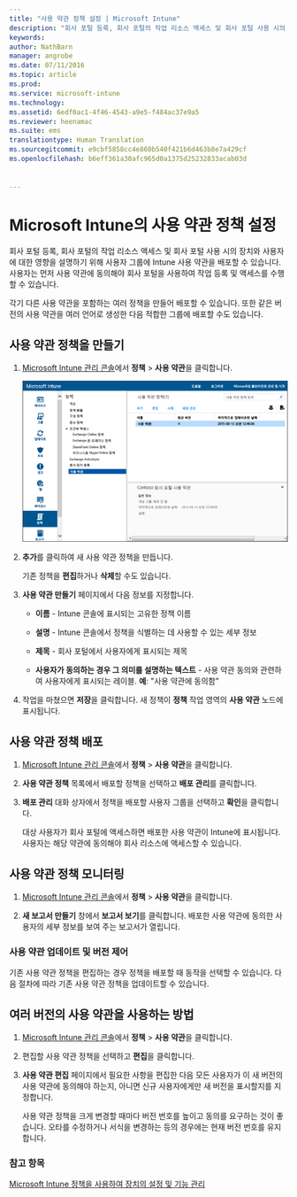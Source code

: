 ```yaml
---
title: "사용 약관 정책 설정 | Microsoft Intune"
description: "회사 포털 등록, 회사 포털의 작업 리소스 액세스 및 회사 포털 사용 시의 장치와 사용자에 대한 영향을 설명하기 위해 사용자 그룹에 Intune 사용 약관을 배포할 수 있습니다."
keywords: 
author: NathBarn
manager: angrobe
ms.date: 07/11/2016
ms.topic: article
ms.prod: 
ms.service: microsoft-intune
ms.technology: 
ms.assetid: 6edf0ac1-4f46-4543-a9e5-f484ac37e9a5
ms.reviewer: heenamac
ms.suite: ems
translationtype: Human Translation
ms.sourcegitcommit: e9cbf5858cc4e860b540f421b6d463b8e7a429cf
ms.openlocfilehash: b6eff361a30afc965d0a1375d25232833acab03d


---
```


# Microsoft Intune의 사용 약관 정책 설정
회사 포털 등록, 회사 포털의 작업 리소스 액세스 및 회사 포털 사용 시의 장치와 사용자에 대한 영향을 설명하기 위해 사용자 그룹에 Intune 사용 약관을 배포할 수 있습니다. 사용자는 먼저 사용 약관에 동의해야 회사 포털을 사용하여 작업 등록 및 액세스를 수행할 수 있습니다.

각기 다른 사용 약관을 포함하는 여러 정책을 만들어 배포할 수 있습니다. 또한 같은 버전의 사용 약관을 여러 언어로 생성한 다음 적합한 그룹에 배포할 수도 있습니다.

## 사용 약관 정책을 만들기

1.  [Microsoft Intune 관리 콘솔](http://manage.microsoft.com)에서 **정책** &gt; **사용 약관**을 클릭합니다.

    ![사용 약관 정책 스크린샷](./media/pol-sa-terms-conditions.png)

2.  **추가**를 클릭하여 새 사용 약관 정책을 만듭니다.

    기존 정책을 **편집**하거나 **삭제**할 수도 있습니다.

3.  **사용 약관 만들기** 페이지에서 다음 정보를 지정합니다.

    -   **이름** - Intune 콘솔에 표시되는 고유한 정책 이름

    -   **설명** - Intune 콘솔에서 정책을 식별하는 데 사용할 수 있는 세부 정보

    -   **제목** - 회사 포털에서 사용자에게 표시되는 제목

    -   **사용자가 동의하는 경우 그 의미를 설명하는 텍스트** - 사용 약관 동의와 관련하여 사용자에게 표시되는 레이블. **예**: "사용 약관에 동의함"

4.  작업을 마쳤으면 **저장**을 클릭합니다. 새 정책이 **정책** 작업 영역의 **사용 약관** 노드에 표시됩니다.

## 사용 약관 정책 배포

1.  [Microsoft Intune 관리 콘솔](http://manage.microsoft.com)에서 **정책** &gt; **사용 약관**을 클릭합니다.

2.  **사용 약관 정책** 목록에서 배포할 정책을 선택하고 **배포 관리**를 클릭합니다.

3.  **배포 관리** 대화 상자에서 정책을 배포할 사용자 그룹을 선택하고 **확인**을 클릭합니다.

    대상 사용자가 회사 포털에 액세스하면 배포한 사용 약관이 Intune에 표시됩니다. 사용자는 해당 약관에 동의해야 회사 리소스에 액세스할 수 있습니다.

## 사용 약관 정책 모니터링

1.  [Microsoft Intune 관리 콘솔](http://manage.microsoft.com)에서 **정책** &gt; **사용 약관**을 클릭합니다.

2.  **새 보고서 만들기** 창에서 **보고서 보기**를 클릭합니다. 배포한 사용 약관에 동의한 사용자의 세부 정보를 보여 주는 보고서가 열립니다.

### 사용 약관 업데이트 및 버전 제어
기존 사용 약관 정책을 편집하는 경우 정책을 배포할 때 동작을 선택할 수 있습니다. 다음 절차에 따라 기존 사용 약관 정책을 업데이트할 수 있습니다.

## 여러 버전의 사용 약관을 사용하는 방법

1.  [Microsoft Intune 관리 콘솔](http://manage.microsoft.com)에서 **정책** &gt; **사용 약관**을 클릭합니다.

2.  편집할 사용 약관 정책을 선택하고 **편집**을 클릭합니다.

3.  **사용 약관 편집** 페이지에서 필요한 사항을 편집한 다음 모든 사용자가 이 새 버전의 사용 약관에 동의해야 하는지, 아니면 신규 사용자에게만 새 버전을 표시할지를 지정합니다.

    사용 약관 정책을 크게 변경할 때마다 버전 번호를 높이고 동의를 요구하는 것이 좋습니다. 오타를 수정하거나 서식을 변경하는 등의 경우에는 현재 버전 번호를 유지합니다.

### 참고 항목
[Microsoft Intune 정책을 사용하여 장치의 설정 및 기능 관리](manage-settings-and-features-on-your-devices-with-microsoft-intune-policies.md)



<!--HONumber=Jul16_HO4-->


